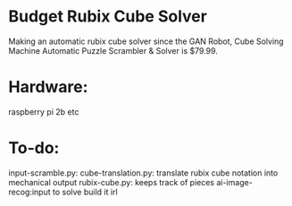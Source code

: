 # Budget Rubix Cube Solver
Making an automatic rubix cube solver since the GAN Robot, Cube Solving Machine Automatic Puzzle Scrambler &amp; Solver is $79.99.

# Hardware:
raspberry pi 2b
etc

# To-do:
input-scramble.py: 
cube-translation.py: translate rubix cube notation into mechanical output
rubix-cube.py: keeps track of pieces 
ai-image-recog:input to solve
build it irl